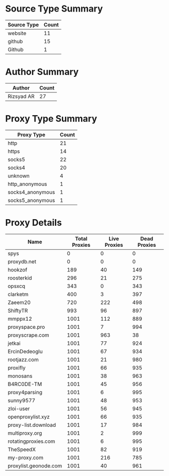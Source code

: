 # Source Type Summary

| Source Type | Count |
|-------------|-------|
| website | 11 |
| github | 15 |
| Github | 1 |


# Author Summary

| Author | Count |
|--------|-------|
| Rizsyad AR | 27 |


# Proxy Type Summary

| Proxy Type | Count |
|------------|-------|
| http | 21 |
| https | 14 |
| socks5 | 22 |
| socks4 | 20 |
| unknown | 4 |
| http_anonymous | 1 |
| socks4_anonymous | 1 |
| socks5_anonymous | 1 |


# Proxy Details

| Name | Total Proxies | Live Proxies | Dead Proxies |
|------|---------------|--------------|---------------|
| spys | 0 | 0 | 0 |
| proxydb.net | 0 | 0 | 0 |
| hookzof | 189 | 40 | 149 |
| roosterkid | 296 | 21 | 275 |
| opsxcq | 343 | 0 | 343 |
| clarketm | 400 | 3 | 397 |
| Zaeem20 | 720 | 222 | 498 |
| ShiftyTR | 993 | 96 | 897 |
| mmppx12 | 1001 | 112 | 889 |
| proxyspace.pro | 1001 | 7 | 994 |
| proxyscrape.com | 1001 | 963 | 38 |
| jetkai | 1001 | 77 | 924 |
| ErcinDedeoglu | 1001 | 67 | 934 |
| rootjazz.com | 1001 | 21 | 980 |
| proxifly | 1001 | 66 | 935 |
| monosans | 1001 | 38 | 963 |
| B4RC0DE-TM | 1001 | 45 | 956 |
| proxy4parsing | 1001 | 6 | 995 |
| sunny9577 | 1001 | 48 | 953 |
| zloi-user | 1001 | 56 | 945 |
| openproxylist.xyz | 1001 | 66 | 935 |
| proxy-list.download | 1001 | 17 | 984 |
| multiproxy.org | 1001 | 2 | 999 |
| rotatingproxies.com | 1001 | 6 | 995 |
| TheSpeedX | 1001 | 82 | 919 |
| my-proxy.com | 1001 | 216 | 785 |
| proxylist.geonode.com | 1001 | 40 | 961 |
